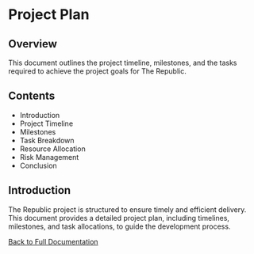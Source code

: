 # Project Plan

## Overview

This document outlines the project timeline, milestones, and the tasks required to achieve the project goals for The Republic.

## Contents

- Introduction
- Project Timeline
- Milestones
- Task Breakdown
- Resource Allocation
- Risk Management
- Conclusion

## Introduction

The Republic project is structured to ensure timely and efficient delivery. This document provides a detailed project plan, including timelines, milestones, and task allocations, to guide the development process.

[Back to Full Documentation](./../README.md)
